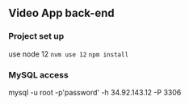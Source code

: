 ## Video App back-end

### Project set up

use node 12
`nvm use 12`
`npm install`

### MySQL access

mysql -u root -p'password' -h 34.92.143.12 -P 3306
